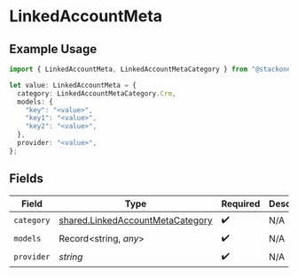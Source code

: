 # LinkedAccountMeta

## Example Usage

```typescript
import { LinkedAccountMeta, LinkedAccountMetaCategory } from "@stackone/stackone-client-ts/sdk/models/shared";

let value: LinkedAccountMeta = {
  category: LinkedAccountMetaCategory.Crm,
  models: {
    "key": "<value>",
    "key1": "<value>",
    "key2": "<value>",
  },
  provider: "<value>",
};
```

## Fields

| Field                                                                                       | Type                                                                                        | Required                                                                                    | Description                                                                                 |
| ------------------------------------------------------------------------------------------- | ------------------------------------------------------------------------------------------- | ------------------------------------------------------------------------------------------- | ------------------------------------------------------------------------------------------- |
| `category`                                                                                  | [shared.LinkedAccountMetaCategory](../../../sdk/models/shared/linkedaccountmetacategory.md) | :heavy_check_mark:                                                                          | N/A                                                                                         |
| `models`                                                                                    | Record<string, *any*>                                                                       | :heavy_check_mark:                                                                          | N/A                                                                                         |
| `provider`                                                                                  | *string*                                                                                    | :heavy_check_mark:                                                                          | N/A                                                                                         |